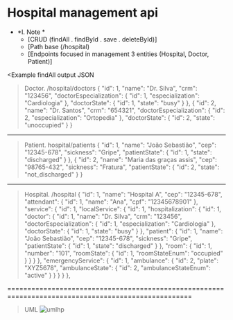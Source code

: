 # Hospital management api
- *I. Note *
  - [CRUD (findAll . findById . save . deleteById)]
  - [Path base (/hospital)
  - [Endpoints focused in management 3 entities (Hospital, Doctor, Patient)]

 <Example findAll output JSON

> Doctor. /hospital/doctors
>     {
        "id": 1,
        "name": "Dr. Silva",
        "crm": "123456",
        "doctorEspecialization": {
            "id": 1,
            "especialization": "Cardiologia"
        },
        "doctorState": {
            "id": 1,
            "state": "busy"
        }
    },
    {
        "id": 2,
        "name": "Dr. Santos",
        "crm": "654321",
        "doctorEspecialization": {
            "id": 2,
            "especialization": "Ortopedia"
        },
        "doctorState": {
            "id": 2,
            "state": "unoccupied"
        }
    }
------------------
> Patient. hospital/patients
>     {
        "id": 1,
        "name": "João Sebastião",
        "cep": "12345-678",
        "sickness": "Gripe",
        "patientState": {
            "id": 1,
            "state": "discharged"
        }
    },
    {
        "id": 2,
        "name": "Maria das graças assis",
        "cep": "98765-432",
        "sickness": "Fratura",
        "patientState": {
            "id": 2,
            "state": "not_discharged"
        }
    }
    
------------------
> Hospital. /hospital
>     {
        "id": 1,
        "name": "Hospital A",
        "cep": "12345-678",
        "attendant": {
            "id": 1,
            "name": "Ana",
            "cpf": "12345678901"
        },
        "service": {
            "id": 1,
            "localService": {
                "id": 1,
                "hospitalization": {
                    "id": 1,
                    "doctor": {
                        "id": 1,
                        "name": "Dr. Silva",
                        "crm": "123456",
                        "doctorEspecialization": {
                            "id": 1,
                            "especialization": "Cardiologia"
                        },
                        "doctorState": {
                            "id": 1,
                            "state": "busy"
                        }
                    },
                    "patient": {
                        "id": 1,
                        "name": "João Sebastião",
                        "cep": "12345-678",
                        "sickness": "Gripe",
                        "patientState": {
                            "id": 1,
                            "state": "discharged"
                        }
                    },
                    "room": {
                        "id": 1,
                        "number": "101",
                        "roomState": {
                            "id": 1,
                            "roomStateEnum": "occupied"
                        }
                    }
                }
            },
            "emergencyService": {
                "id": 1,
                "ambulance": {
                    "id": 2,
                    "plate": "XYZ5678",
                    "ambulanceState": {
                        "id": 2,
                        "ambulanceStateEnum": "active"
                    }
                }
            }
        }
    },

====================================================================================================







> UML
![umlhp](https://github.com/Mizugue/Hospital-management-api/assets/126506298/c4c493b9-f0b4-4dc4-9255-a9aa24db4bf8)


